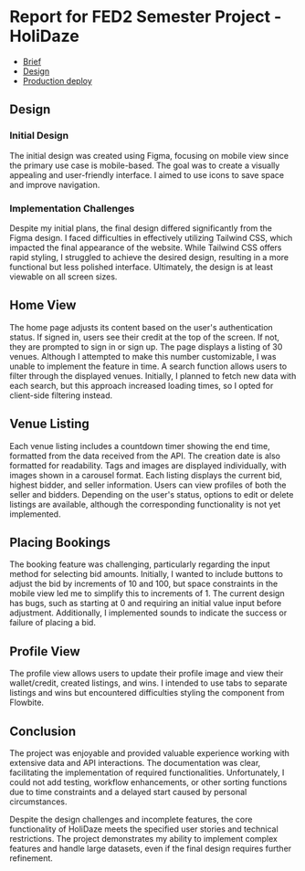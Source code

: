
# Report for FED2 Semester Project - HoliDaze


- [Brief]([https://fed-vocational-astro-course.vercel.app/en/semester-project-2/brief](https://fed-vocational-astro-course.vercel.app/en/project-exam-2/brief))
- [Design](https://www.figma.com/design/YQioPucmv2g1OMmOtAb0o0/Untitled?node-id=0-1&t=C7QSvDLtakMHNL0y-1)
- [Production deploy](https://wonderful-stroopwafel-bcfc69.netlify.app/)


## Design

### Initial Design
The initial design was created using Figma, focusing on mobile view since the primary use case is mobile-based. The goal was to create a visually appealing and user-friendly interface. I aimed to use icons to save space and improve navigation.

### Implementation Challenges
Despite my initial plans, the final design differed significantly from the Figma design. I faced difficulties in effectively utilizing Tailwind CSS, which impacted the final appearance of the website. While Tailwind CSS offers rapid styling, I struggled to achieve the desired design, resulting in a more functional but less polished interface. Ultimately, the design is at least viewable on all screen sizes.

## Home View

The home page adjusts its content based on the user's authentication status. If signed in, users see their credit at the top of the screen. If not, they are prompted to sign in or sign up. The page displays a listing of 30 venues. Although I attempted to make this number customizable, I was unable to implement the feature in time. A search function allows users to filter through the displayed venues. Initially, I planned to fetch new data with each search, but this approach increased loading times, so I opted for client-side filtering instead.

## Venue Listing

Each venue listing includes a countdown timer showing the end time, formatted from the data received from the API. The creation date is also formatted for readability. Tags and images are displayed individually, with images shown in a carousel format. Each listing displays the current bid, highest bidder, and seller information. Users can view profiles of both the seller and bidders. Depending on the user's status, options to edit or delete listings are available, although the corresponding functionality is not yet implemented.

## Placing Bookings

The booking feature was challenging, particularly regarding the input method for selecting bid amounts. Initially, I wanted to include buttons to adjust the bid by increments of 10 and 100, but space constraints in the mobile view led me to simplify this to increments of 1. The current design has bugs, such as starting at 0 and requiring an initial value input before adjustment. Additionally, I implemented sounds to indicate the success or failure of placing a bid.

## Profile View

The profile view allows users to update their profile image and view their wallet/credit, created listings, and wins. I intended to use tabs to separate listings and wins but encountered difficulties styling the component from Flowbite.

## Conclusion

The project was enjoyable and provided valuable experience working with extensive data and API interactions. The documentation was clear, facilitating the implementation of required functionalities. Unfortunately, I could not add testing, workflow enhancements, or other sorting functions due to time constraints and a delayed start caused by personal circumstances.

Despite the design challenges and incomplete features, the core functionality of HoliDaze meets the specified user stories and technical restrictions. The project demonstrates my ability to implement complex features and handle large datasets, even if the final design requires further refinement.
